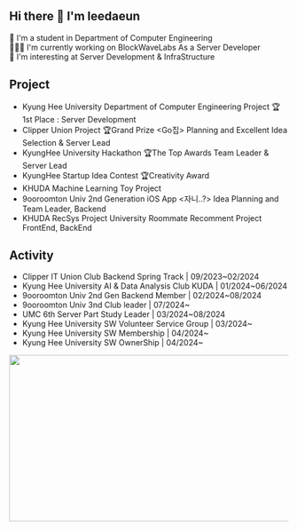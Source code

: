 ## Hi there 👋 I'm leedaeun
🏫 I'm a student in Department of Computer Engineering <br>
👩🏻‍💻 I'm currently working on BlockWaveLabs As a Server Developer <br>
📝 I'm interesting at Server Development & InfraStructure <br>
<!--
**leeeunda/leeeunda** is a ✨ _special_ ✨ repository because its `README.md` (this file) appears on your GitHub profile.

Here are some ideas to get you started:

- 🔭 I’m currently working on ...
- 🌱 I’m currently learning ...
- 👯 I’m looking to collaborate on ...
- 🤔 I’m looking for help with ...
- 💬 Ask me about ...
- 📫 How to reach me: ...
- 😄 Pronouns: ...
- ⚡ Fun fact: ..
-->
  
## Project

- Kyung Hee University Department of Computer Engineering Project 🏆1st Place <Mumage>: Server Development
- Clipper Union Project 🏆Grand Prize <Go집> Planning and Excellent Idea Selection & Server Lead
- KyungHee University Hackathon 🏆The Top Awards <CiFarm> Team Leader & Server Lead
- KyungHee Startup Idea Contest 🏆Creativity Award
- KHUDA Machine Learning Toy Project <Life Expectancy Prediction System through Data Analysis>
- 9ooroomton Univ 2nd Generation iOS App <자니..?> Idea Planning and Team Leader, Backend
- KHUDA RecSys Project <ChecKhuMate> University Roommate Recomment Project FrontEnd, BackEnd

## Activity

- Clipper IT Union Club Backend Spring Track | 09/2023~02/2024
- Kyung Hee University AI & Data Analysis Club KUDA | 01/2024~06/2024
- 9ooroomton Univ 2nd Gen Backend Member | 02/2024~08/2024
- 9ooroomton Univ 3nd Club leader | 07/2024~
- UMC 6th Server Part Study Leader | 03/2024~08/2024
- Kyung Hee University SW Volunteer Service Group | 03/2024~
- Kyung Hee University SW Membership | 04/2024~
- Kyung Hee University SW OwnerShip | 04/2024~


<a href="https://github.com/devxb/gitanimals">
<img
  src="https://render.gitanimals.org/farms/leeeunda"
  width="600"
  height="300"
/>
</a>
